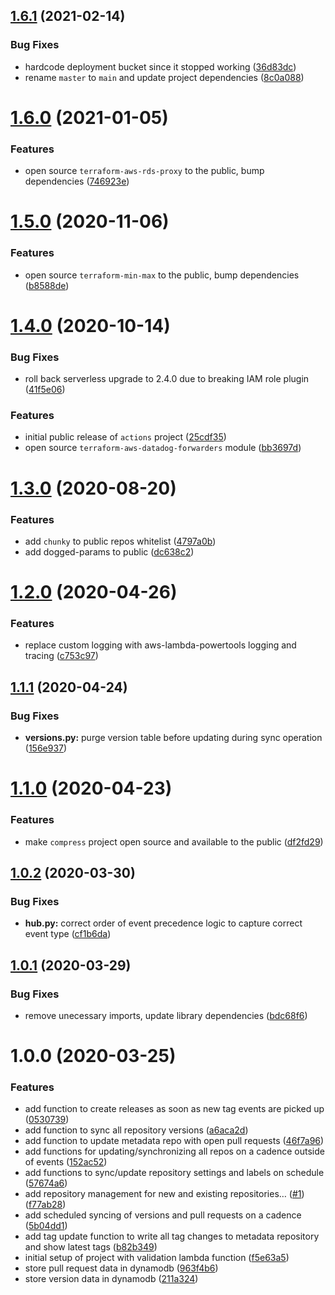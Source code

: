 ## [1.6.1](https://github.com/clowdhaus/watcher/compare/v1.6.0...v1.6.1) (2021-02-14)


### Bug Fixes

* hardcode deployment bucket since it stopped working ([36d83dc](https://github.com/clowdhaus/watcher/commit/36d83dc002bdc13cb7e043c012b7e5b8e472d889))
* rename `master` to `main` and update project dependencies ([8c0a088](https://github.com/clowdhaus/watcher/commit/8c0a088ba747fdcdc766e53395fb20c180d1ad5a))

# [1.6.0](https://github.com/clowdhaus/watcher/compare/v1.5.0...v1.6.0) (2021-01-05)


### Features

* open source `terraform-aws-rds-proxy` to the public, bump dependencies ([746923e](https://github.com/clowdhaus/watcher/commit/746923ee03ccccca050ef7693f5a9fb0f5475eb6))

# [1.5.0](https://github.com/clowdhaus/watcher/compare/v1.4.0...v1.5.0) (2020-11-06)


### Features

* open source `terraform-min-max` to the public, bump dependencies ([b8588de](https://github.com/clowdhaus/watcher/commit/b8588de68b8bee6984681b632db66a3740fa250a))

# [1.4.0](https://github.com/clowdhaus/watcher/compare/v1.3.0...v1.4.0) (2020-10-14)


### Bug Fixes

* roll back serverless upgrade to 2.4.0 due to breaking IAM role plugin ([41f5e06](https://github.com/clowdhaus/watcher/commit/41f5e064fd4a217cb1a0ea1136a50412026c9967))


### Features

* initial public release of `actions` project ([25cdf35](https://github.com/clowdhaus/watcher/commit/25cdf35342c7f01637685224a6e954d6457e3f9d))
* open source `terraform-aws-datadog-forwarders` module ([bb3697d](https://github.com/clowdhaus/watcher/commit/bb3697d7f743e83dff075c2967d750ce0b52c9ba))

# [1.3.0](https://github.com/clowdhaus/watcher/compare/v1.2.0...v1.3.0) (2020-08-20)


### Features

* add `chunky` to public repos whitelist ([4797a0b](https://github.com/clowdhaus/watcher/commit/4797a0b80cfee06a3c96112eb61f48f1c087333c))
* add dogged-params to public ([dc638c2](https://github.com/clowdhaus/watcher/commit/dc638c2e917e2d6041f313cde38e167c45e9c627))

# [1.2.0](https://github.com/clowdhaus/watcher/compare/v1.1.1...v1.2.0) (2020-04-26)


### Features

* replace custom logging with aws-lambda-powertools logging and tracing ([c753c97](https://github.com/clowdhaus/watcher/commit/c753c97a1bd712ccc473a7ce035315d7d6ca4e02))

## [1.1.1](https://github.com/clowdhaus/watcher/compare/v1.1.0...v1.1.1) (2020-04-24)


### Bug Fixes

* **versions.py:** purge version table before updating during sync operation ([156e937](https://github.com/clowdhaus/watcher/commit/156e937d6820a8535e0c39bddab1d25315d5d928))

# [1.1.0](https://github.com/clowdhaus/watcher/compare/v1.0.2...v1.1.0) (2020-04-23)


### Features

* make `compress` project open source and available to the public ([df2fd29](https://github.com/clowdhaus/watcher/commit/df2fd29d06ffe3895c10a672e1e1063ea4a98fb9))

## [1.0.2](https://github.com/clowdhaus/watcher/compare/v1.0.1...v1.0.2) (2020-03-30)


### Bug Fixes

* **hub.py:** correct order of event precedence logic to capture correct event type ([cf1b6da](https://github.com/clowdhaus/watcher/commit/cf1b6da5c43d40e0376eb8c3cbc02eb57d36ed3e))

## [1.0.1](https://github.com/clowdhaus/watcher/compare/v1.0.0...v1.0.1) (2020-03-29)


### Bug Fixes

* remove unecessary imports, update library dependencies ([bdc68f6](https://github.com/clowdhaus/watcher/commit/bdc68f61759f07971a0d788d97155130430951ce))

# 1.0.0 (2020-03-25)


### Features

* add function to create releases as soon as new tag events are picked up ([0530739](https://github.com/clowdhaus/watcher/commit/05307396c4e6ef48d1b98fd9aec3b3e66a469419))
* add function to sync all repository versions ([a6aca2d](https://github.com/clowdhaus/watcher/commit/a6aca2d673c9a04d6357951dc93c7d08f1874e0a))
* add function to update metadata repo with open pull requests ([46f7a96](https://github.com/clowdhaus/watcher/commit/46f7a961035d541731cc5ba1f43d2b7e17580556))
* add functions for updating/synchronizing all repos on a cadence outside of events ([152ac52](https://github.com/clowdhaus/watcher/commit/152ac523976476548eacd7ad2ecf62e8b176ccce))
* add functions to sync/update repository settings and labels on schedule ([57674a6](https://github.com/clowdhaus/watcher/commit/57674a6e2feb72971977d3cefe880740801c2dae))
* add repository management for new and existing repositories… ([#1](https://github.com/clowdhaus/watcher/issues/1)) ([f77ab28](https://github.com/clowdhaus/watcher/commit/f77ab287803ec3a43ad05470e1a64bdb30b56e8d))
* add scheduled syncing of versions and pull requests on a cadence ([5b04dd1](https://github.com/clowdhaus/watcher/commit/5b04dd16d6c67c25470f648b1dc5b11741ee0742))
* add tag update function to write all tag changes to metadata repository and show latest tags ([b82b349](https://github.com/clowdhaus/watcher/commit/b82b34976e30cb679794f9199c7622d308155e15))
* initial setup of project with validation lambda function ([f5e63a5](https://github.com/clowdhaus/watcher/commit/f5e63a57f63e458d182d8a5034b0a3dfb1dc92ca))
* store pull request data in dynamodb ([963f4b6](https://github.com/clowdhaus/watcher/commit/963f4b6c559ac6aea41f89d615748f224b4099b4))
* store version data in dynamodb ([211a324](https://github.com/clowdhaus/watcher/commit/211a324b977ba832ada814bd5166fe65212469e8))

